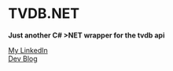 TVDB.NET
=========

**Just another C# >NET wrapper for the tvdb api**

[My LinkedIn](https://www.linkedin.com/profile/view?id=64502415)  
[Dev Blog](http://renlesterdeguzman.net)  
